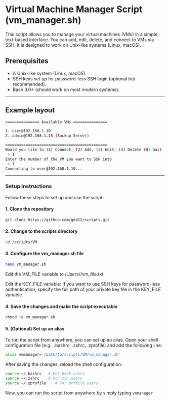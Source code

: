 # Virtual Machine Manager Script (vm_manager.sh)

This script allows you to manage your virtual machines (VMs) in a simple, text-based interface. You can add, edit, delete, and connect to VMs via SSH. It is designed to work on Unix-like systems (Linux, macOS).

## Prerequisites

- A Unix-like system (Linux, macOS).
- SSH keys set up for password-less SSH login (optional but recommended).
- Bash 3.0+ (should work on most modern systems).

---
## Example layout
```bash
=============== Available VMs ===============

1. user@192.168.1.10
2. admin@192.168.1.15 (Backup Server)

=============================================
Would you like to (1) Connect, (2) Add, (3) Edit, (4) Delete (Q) Quit
 > 1
Enter the number of the VM you want to SSH into
 > 1
Connecting to user@192.168.1.10...
```
---

### Setup Instructions

Follow these steps to set up and use the script:

#### 1. Clone the repository
```bash
git clone https://github.com/gdd12/scripts.git
```
#### 2. Change to the scripts directory
```bash
cd /scripts/VM
```
#### 3. Configure the vm_manager.sh file
```bash
nano vm_manager.sh
```
Edit the VM_FILE variable to /Users/<your-user>/vm_file.txt

Edit the KEY_FILE variable: If you want to use SSH keys for password-less authentication, specify the full path of your private key file in the KEY_FILE variable.
#### 4. Save the changes and make the script executable
```bash
chmod +x vm_manager.sh
```

#### 5. (Optional) Set up an alias
To run the script from anywhere, you can set up an alias. Open your shell configuration file (e.g., .bashrc, .zshrc, .zprofile) and add the following line:
```bash
alias vmmanager='/path/to/scripts/VM/vm_manager.sh'
```
After saving the changes, reload the shell configuration:
```bash
source ~/.bashrc   # For bash users
source ~/.zshrc    # For zsh users
source ~/.zprofile    # For profile users
```
Now, you can run the script from anywhere by simply typing ```vmmanager```
